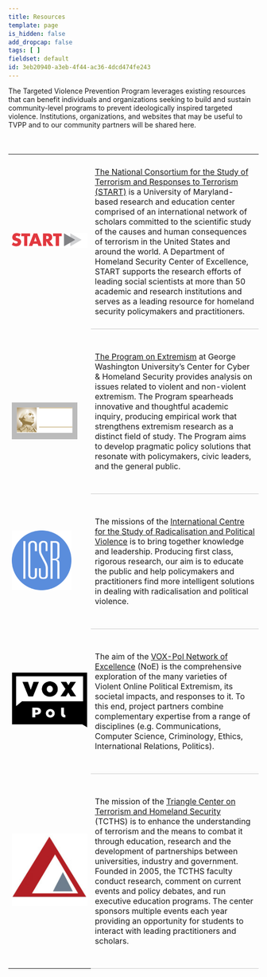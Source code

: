 ```yaml
---
title: Resources
template: page
is_hidden: false
add_dropcap: false
tags: [ ]
fieldset: default
id: 3eb20940-a3eb-4f44-ac36-4dcd474fe243
---
```

The Targeted Violence Prevention Program leverages existing resources that can benefit individuals
  and organizations seeking to build and sustain community-level programs to prevent ideologically
  inspired targeted violence. Institutions, organizations, and websites that may be useful to TVPP and
  to our community partners will be shared here.


<style>
table td.text-sm {
    font-size: 16px !important;
    /*font-family: 'Lato', sans-serif;*/
}
.resource-logo {
  padding-top: 10px; 
  padding-bottom: 10px;
  }
</style>
<table class='table table-borderless' style="margin-top: 50px;">
				<tr>

<td width="25%" style="vertical-align: middle;" class="text-center pad">
							<a href="http://www.start.umd.edu/" target="_blank"><img src="/assets/img/logos/start-logo.png" alt="Start"></a>
					</td>

<td class="text-sm" style="border-bottom: 1px solid #ccc; padding-bottom: 25px;padding-top: 25px;"><a href="http://www.start.umd.edu/" target="_blank">
The National Consortium for the Study of Terrorism and Responses to Terrorism (START)</a> is a University of Maryland-based research and education center comprised of an international network of scholars committed to the scientific study of the causes and human consequences of terrorism in the United States and around the world. A Department of Homeland Security Center of Excellence, START supports the research efforts of leading social scientists at more than 50 academic and research institutions and serves as a leading resource for homeland security policymakers and practitioners.

</td>

</tr>


<tr>
	<td width="33%" style="">
						

<div class="text-center resource-logo" style="background: #bbb; padding: 10px; 15px 10px 15px; margin-right: 20px; margin-top: 40px">
								<a href="http://icsr.info/" target="_blank"><img src="/assets/img/logos/gwu-logo.png" alt="ICSR logo"></a>
					  </a>
						</div>
					</td>

<td class="text-sm" style="border-bottom: 1px solid #ccc; padding-top: 45px; padding-bottom: 45px;">
						<a href="https://cchs.gwu.edu/program-extremism" target="_blank">The Program on Extremism</a> at George Washington University’s Center for Cyber & Homeland Security provides analysis on issues related to violent and non-violent extremism. The Program spearheads innovative and thoughtful academic inquiry, producing empirical work that strengthens extremism research as a distinct field of study. The Program aims to develop pragmatic policy solutions that resonate with policymakers, civic leaders, and the general public.
					</td>

</tr>

<tr>

<td width="33%" style="">
						<div class="text-center resource-logo">
								<a href="http://icsr.info/" target="_blank"><img src="/assets/img/logos/icsr-logo.png" width="120" alt="ICSR logo"></a>
					  </a>
						</div>
					</td>

<td class="text-sm" style="border-bottom: 1px solid #ccc; padding-top: 45px; padding-bottom: 45px;">
						The missions of the <a href="http://icsr.info/" target="_blank">International Centre for the Study of Radicalisation and Political Violence</a> is to bring together knowledge and leadership. Producing first class, rigorous research, our aim is to educate the public and help policymakers and practitioners find more intelligent solutions in dealing with radicalisation and political violence.
					</td>

</tr>

<tr>

<td width="33%" style="">

<div class="text-center resource-logo">
								<a href="http://voxpol.eu/" target="_blank"><img src="/assets/img/logos/vox-logo.jpg" width="175" alt="Virtual Centre of Excellence for Research in Violent Online Political Extremism logo"></a>
						</a>
						</div>

</td>

<td class="text-sm" style="border-bottom: 1px solid #ccc; padding-top: 45px; padding-bottom: 45px;">
						The aim of the <a href="http://voxpol.eu/" target="_blank">VOX-Pol Network of Excellence</a> (NoE) is the comprehensive exploration of the many varieties of Violent Online Political Extremism, its societal impacts, and responses to it. To this end, project partners combine complementary expertise from a range of disciplines (e.g. Communications, Computer Science, Criminology, Ethics, International Relations, Politics).​​
					</td>

</tr>

<tr>

<td width="33%" style="">
		<div class="text-center resource-logo">
								<a href="http://sites.duke.edu/tcths/" target="_blank"><img src="/assets/img/logos/triangle-logo.jpg" width="175" alt="Triangle Center on Terrorism and Homeland Security"></a>
						</a>
						</div>

</td>

<td class="text-sm" style="border-bottom: 1px solid #ccc; padding-top: 45px; padding-bottom: 45px;">
					The mission of the <a href="http://sites.duke.edu/tcths/" target="_blank">Triangle Center on Terrorism and Homeland Security</a> (TCTHS) is to enhance the understanding of terrorism and the means to combat it through education, research and the development of partnerships between universities, industry and government. Founded in 2005, the TCTHS faculty conduct research, comment on current events and policy debates, and run executive education programs. The center sponsors multiple events each year providing an opportunity for students to interact with leading practitioners and scholars.
					</td>

</tr>

</table>
